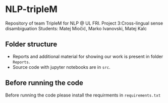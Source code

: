 # NLP-tripleM
Repository of team TripleM for NLP @ UL FRI. Project 3:Cross-lingual sense disambiguation
Students: Matej Miočić, Marko Ivanovski, Matej Kalc

## Folder structure
 - Reports and additional material for showing our work is present in folder `Reports`.
 - Source code with jupyter notebooks are in  `src`.

## Before running the code
Before running the code please install the requirments in `requirements.txt`
